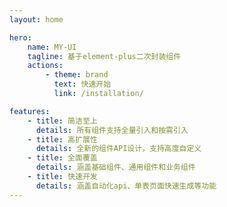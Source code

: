 ```yaml
---
layout: home

hero:
    name: MY-UI
    tagline: 基于element-plus二次封装组件
    actions:
        - theme: brand
          text: 快速开始
          link: /installation/

features:
    - title: 简洁至上
      details: 所有组件支持全量引入和按需引入
    - title: 高扩展性
      details: 全新的组件API设计，支持高度自定义
    - title: 全面覆盖
      details: 涵盖基础组件、通用组件和业务组件
    - title: 快速开发
      details: 涵盖自动化api、单表页面快速生成等功能
---
```

